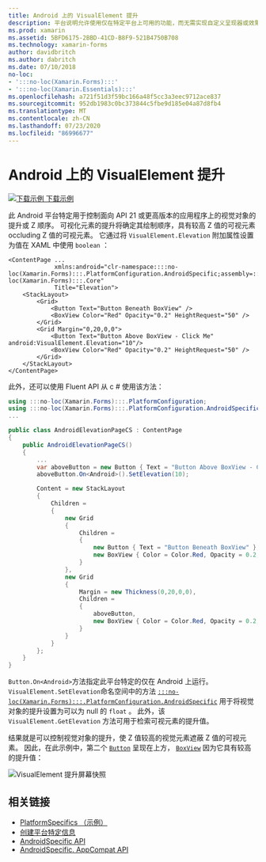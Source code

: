 ```yaml
---
title: Android 上的 VisualElement 提升
description: 平台说明允许使用仅在特定平台上可用的功能，而无需实现自定义呈现器或效果。 本文介绍如何使用 Android 平台特定的来控制 Visualelements> 对面向 API 21 或更高版本的应用程序的提升。
ms.prod: xamarin
ms.assetid: 5BFD6175-2BBD-41CD-B8F9-521B4750B708
ms.technology: xamarin-forms
author: davidbritch
ms.author: dabritch
ms.date: 07/10/2018
no-loc:
- ':::no-loc(Xamarin.Forms):::'
- ':::no-loc(Xamarin.Essentials):::'
ms.openlocfilehash: a721f51d3f59bc166a48f5cc3a3eec9712ace837
ms.sourcegitcommit: 952db1983c0bc373844c5fbe9d185e04a87d8fb4
ms.translationtype: MT
ms.contentlocale: zh-CN
ms.lasthandoff: 07/23/2020
ms.locfileid: "86996677"
---
```

# <a name="visualelement-elevation-on-android"></a>Android 上的 VisualElement 提升

[![下载示例](~/media/shared/download.png) 下载示例](https://docs.microsoft.com/samples/xamarin/xamarin-forms-samples/userinterface-platformspecifics)

此 Android 平台特定用于控制面向 API 21 或更高版本的应用程序上的视觉对象的提升或 Z 顺序。 可视化元素的提升将确定其绘制顺序，具有较高 Z 值的可视元素 occluding Z 值的可视元素。 它通过将 `VisualElement.Elevation` 附加属性设置为值在 XAML 中使用 `boolean` ：

```xaml
<ContentPage ...
             xmlns:android="clr-namespace::::no-loc(Xamarin.Forms):::.PlatformConfiguration.AndroidSpecific;assembly=:::no-loc(Xamarin.Forms):::.Core"
             Title="Elevation">
    <StackLayout>
        <Grid>
            <Button Text="Button Beneath BoxView" />
            <BoxView Color="Red" Opacity="0.2" HeightRequest="50" />
        </Grid>        
        <Grid Margin="0,20,0,0">
            <Button Text="Button Above BoxView - Click Me" android:VisualElement.Elevation="10"/>
            <BoxView Color="Red" Opacity="0.2" HeightRequest="50" />
        </Grid>
    </StackLayout>
</ContentPage>
```

此外，还可以使用 Fluent API 从 c # 使用该方法：

```csharp
using :::no-loc(Xamarin.Forms):::.PlatformConfiguration;
using :::no-loc(Xamarin.Forms):::.PlatformConfiguration.AndroidSpecific;
...

public class AndroidElevationPageCS : ContentPage
{
    public AndroidElevationPageCS()
    {
        ...
        var aboveButton = new Button { Text = "Button Above BoxView - Click Me" };
        aboveButton.On<Android>().SetElevation(10);

        Content = new StackLayout
        {
            Children =
            {
                new Grid
                {
                    Children =
                    {
                        new Button { Text = "Button Beneath BoxView" },
                        new BoxView { Color = Color.Red, Opacity = 0.2, HeightRequest = 50 }
                    }
                },
                new Grid
                {
                    Margin = new Thickness(0,20,0,0),
                    Children =
                    {
                        aboveButton,
                        new BoxView { Color = Color.Red, Opacity = 0.2, HeightRequest = 50 }
                    }
                }
            }
        };
    }
}
```

`Button.On<Android>`方法指定此平台特定的仅在 Android 上运行。 `VisualElement.SetElevation`命名空间中的方法 [`:::no-loc(Xamarin.Forms):::.PlatformConfiguration.AndroidSpecific`](xref::::no-loc(Xamarin.Forms):::.PlatformConfiguration.AndroidSpecific) 用于将视觉对象的提升设置为可以为 null 的 `float` 。 此外，该 `VisualElement.GetElevation` 方法可用于检索可视元素的提升值。

结果就是可以控制视觉对象的提升，使 Z 值较高的视觉元素遮蔽 Z 值的可视元素。 因此，在此示例中，第二个 [`Button`](xref::::no-loc(Xamarin.Forms):::.Button) 呈现在上方， [`BoxView`](xref::::no-loc(Xamarin.Forms):::.BoxView) 因为它具有较高的提升值：

![VisualElement 提升屏幕快照](visualelement-elevation-images/elevation.png)

## <a name="related-links"></a>相关链接

- [PlatformSpecifics （示例）](https://docs.microsoft.com/samples/xamarin/xamarin-forms-samples/userinterface-platformspecifics)
- [创建平台特定信息](~/xamarin-forms/platform/platform-specifics/index.md#creating-platform-specifics)
- [AndroidSpecific API](xref::::no-loc(Xamarin.Forms):::.PlatformConfiguration.AndroidSpecific)
- [AndroidSpecific. AppCompat API](xref::::no-loc(Xamarin.Forms):::.PlatformConfiguration.AndroidSpecific.AppCompat)
